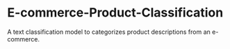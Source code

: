 # E-commerce-Product-Classification
A text classification model to categorizes product descriptions from an e-commerce.
